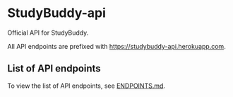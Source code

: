 # StudyBuddy-api

Official API for StudyBuddy.

All API endpoints are prefixed with <https://studybuddy-api.herokuapp.com>.

## List of API endpoints

To view the list of API endpoints, see [ENDPOINTS.md](/ENDPOINTS.md).
